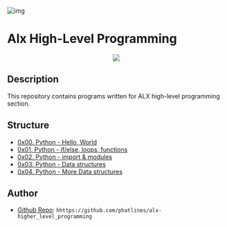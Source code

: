 ![img](https://assets.imaginablefutures.com/media/images/ALX_Logo.max-200x150.png)

# Alx High-Level Programming

<p align="center">
<img src= "https://media.giphy.com/media/coxQHKASG60HrHtvkt/giphy.gif">
</p>


## Description
This repository contains programs written for ALX high-level programming section.


## Structure


* [0x00. Python - Hello, World](./0x00-python-hello_world)
* [0x01. Python - if/else, loops, functions](./0x01-python-if_else_loops_functions)
* [0x02. Python - import & modules](./0x02-python-import_modules)
* [0x03. Python - Data structures](./0x03-python-data_structures)
* [0x04. Python - More Data structures](./0x04-python-more_data_structures)


## Author
* [Github Repo](https://github.com/phatlines/alx-higher_level_programming): ```hhttps://github.com/phatlines/alx-higher_level_programming```
